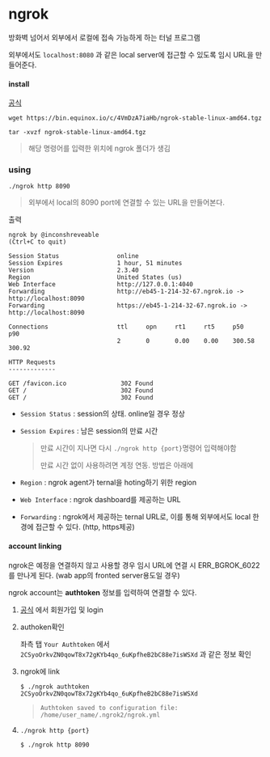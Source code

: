 # ngrok

방화벽 넘어서 외부에서 로컬에 접속 가능하게 하는 터널 프로그램

외부에서도 `localhost:8080` 과 같은 local server에 접근할 수 있도록 임시 URL을 만들어준다.



#### install

[공식](https://dl.equinox.io/ngrok/ngrok/stable)

```
wget https://bin.equinox.io/c/4VmDzA7iaHb/ngrok-stable-linux-amd64.tgz
```

```
tar -xvzf ngrok-stable-linux-amd64.tgz
```

> 해당 명령어를 입력한 위치에 ngrok 폴더가 생김



### using

```
./ngrok http 8090
```

> 외부에서 local의 8090 port에 연결할 수 있는 URL을 만들어본다.

출력

```
ngrok by @inconshreveable                                                                                                                                           (Ctrl+C to quit)

Session Status                online
Session Expires               1 hour, 51 minutes
Version                       2.3.40
Region                        United States (us)
Web Interface                 http://127.0.0.1:4040
Forwarding                    http://eb45-1-214-32-67.ngrok.io -> http://localhost:8090
Forwarding                    https://eb45-1-214-32-67.ngrok.io -> http://localhost:8090

Connections                   ttl     opn     rt1     rt5     p50     p90
                              2       0       0.00    0.00    300.58  300.92

HTTP Requests
-------------

GET /favicon.ico               302 Found
GET /                          302 Found
GET /                          302 Found

```

- `Session Status` : session의 상태. online일 경우 정상

- `Session Expires` : 남은 session의 만료 시간

  > 만료 시간이 지나면 다시 `./ngrok http {port}`명령어 입력해야함
  >
  > 만료 시간 없이 사용하려면 계정 연동. 방법은 아래에

- `Region` : ngrok agent가 ternal을 hoting하기 위한 region

- `Web Interface` : ngrok dashboard를 제공하는 URL

- `Forwarding` : ngrok에서 제공하는 ternal URL로, 이를 통해 외부에서도 local 한경에 접근할 수 있다. (http, https제공)



#### account linking

ngrok은 예정을 연결하지 않고 사용할 경우 임시 URL에 연결 시 ERR_BGROK_6022를 만나게 된다. (wab app의 fronted server용도일 경우)



ngrok account는 **authtoken** 정보를 입력하여 연결할 수 있다.

1. [공식](https://dashboard.ngrok.com/login) 에서 회원가입 및 login

2. authoken확인

   좌측 탭 `Your Authtoken` 에서 `2CSyoOrkvZN0qowT8x72gKYb4qo_6uKpfheB2bC88e7isWSXd` 과 같은 정보 확인

3. ngrok에 link

   ```
   $ ./ngrok authtoken 2CSyoOrkvZN0qowT8x72gKYb4qo_6uKpfheB2bC88e7isWSXd
   ```

   > ```
   > Authtoken saved to configuration file: /home/user_name/.ngrok2/ngrok.yml
   > ```

4. `./ngrok http {port}`

   ```
   $ ./ngrok http 8090
   ```

   

